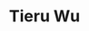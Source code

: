 ---
# Display name
title: Tieru Wu
home_page: https://sai.jlu.edu.cn/info/1094/3443.htm

# Is this the primary user of the site?
superuser: false

highlight_name: false
---